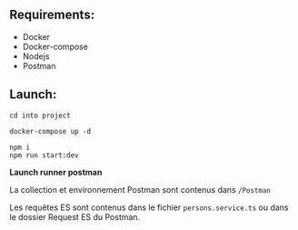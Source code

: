 ## Requirements:

- Docker   
- Docker-compose   
- Nodejs   
- Postman  

## Launch:  

```cd into project```

```docker-compose up -d```

```npm i```  
```npm run start:dev```   

**Launch runner postman**  

La collection et environnement Postman sont contenus dans ```/Postman```

Les requêtes ES sont contenus dans le fichier ```persons.service.ts``` ou dans le dossier Request ES du Postman.